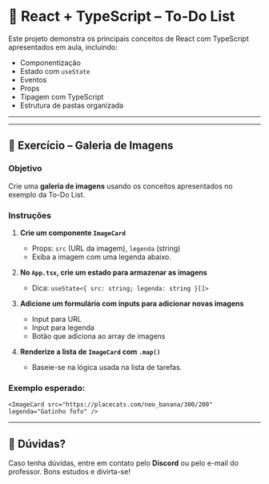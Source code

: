 # 📝 React + TypeScript – To-Do List

Este projeto demonstra os principais conceitos de React com TypeScript apresentados em aula, incluindo:

- Componentização
- Estado com `useState`
- Eventos
- Props
- Tipagem com TypeScript
- Estrutura de pastas organizada

---

---

## 🎯 Exercício – Galeria de Imagens

### Objetivo
Crie uma **galeria de imagens** usando os conceitos apresentados no exemplo da To-Do List.

### Instruções

1. **Crie um componente `ImageCard`**
   - Props: `src` (URL da imagem), `legenda` (string)
   - Exiba a imagem com uma legenda abaixo.

2. **No `App.tsx`, crie um estado para armazenar as imagens**
   - Dica: `useState<{ src: string; legenda: string }[]>`

3. **Adicione um formulário com inputs para adicionar novas imagens**
   - Input para URL
   - Input para legenda
   - Botão que adiciona ao array de imagens

4. **Renderize a lista de `ImageCard` com `.map()`**
   - Baseie-se na lógica usada na lista de tarefas.

### Exemplo esperado:

```tsx
<ImageCard src="https://placecats.com/neo_banana/300/200" legenda="Gatinho fofo" />
```

---

## 🤝 **Dúvidas?**

Caso tenha dúvidas, entre em contato pelo **Discord** ou pelo e-mail do professor. Bons estudos e divirta-se!
